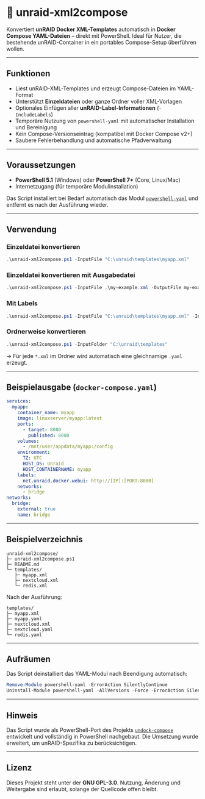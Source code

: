 # 🐋 unraid-xml2compose

Konvertiert **unRAID Docker XML-Templates** automatisch in **Docker Compose YAML-Dateien** – direkt mit PowerShell.
Ideal für Nutzer, die bestehende unRAID-Container in ein portables Compose-Setup überführen wollen.

---

## Funktionen

- Liest unRAID-XML-Templates und erzeugt Compose-Dateien im YAML-Format
- Unterstützt **Einzeldateien** oder ganze Ordner voller XML-Vorlagen
- Optionales Einfügen aller **unRAID-Label-Informationen** (`-IncludeLabels`)
- Temporäre Nutzung von `powershell-yaml` mit automatischer Installation und Bereinigung
- Kein Compose-Versionseintrag (kompatibel mit Docker Compose v2+)
- Saubere Fehlerbehandlung und automatische Pfadverwaltung

---

## Voraussetzungen

- **PowerShell 5.1** (Windows) oder **PowerShell 7+** (Core, Linux/Mac)
- Internetzugang (für temporäre Modulinstallation)

Das Script installiert bei Bedarf automatisch das Modul
[`powershell-yaml`](https://www.powershellgallery.com/packages/powershell-yaml)
und entfernt es nach der Ausführung wieder.

---

## Verwendung

### Einzeldatei konvertieren
```powershell
.\unraid-xml2compose.ps1 -InputFile "C:\unraid\templates\myapp.xml"
```
### Einzeldatei konvertieren mit Ausgabedatei
```powershell
.\unraid-xml2compose.ps1 -InputFile .\my-example.xml -OutputFile my-example.yaml
```

### Mit Labels
```powershell
.\unraid-xml2compose.ps1 -InputFile "C:\unraid\templates\myapp.xml" -IncludeLabels $true
```

### Ordnerweise konvertieren
```powershell
.\unraid-xml2compose.ps1 -InputFolder "C:\unraid\templates"
```

→ Für jede `*.xml` im Ordner wird automatisch eine gleichnamige `.yaml` erzeugt.

---

## Beispielausgabe (`docker-compose.yaml`)

```yaml
services:
  myapp:
    container_name: myapp
    image: linuxserver/myapp:latest
    ports:
      - target: 8080
        published: 8080
    volumes:
      - /mnt/user/appdata/myapp:/config
    environment:
      TZ: UTC
      HOST_OS: Unraid
      HOST_CONTAINERNAME: myapp
    labels:
      net.unraid.docker.webui: http://[IP]:[PORT:8080]
    networks:
      - bridge
networks:
  bridge:
    external: true
    name: bridge
```

---

## Beispielverzeichnis

```
unraid-xml2compose/
├─ unraid-xml2compose.ps1
├─ README.md
└─ templates/
   ├─ myapp.xml
   ├─ nextcloud.xml
   └─ redis.xml
```

Nach der Ausführung:
```
templates/
├─ myapp.xml
├─ myapp.yaml
├─ nextcloud.xml
├─ nextcloud.yaml
└─ redis.yaml
```

---

## Aufräumen

Das Script deinstalliert das YAML-Modul nach Beendigung automatisch:
```powershell
Remove-Module powershell-yaml -ErrorAction SilentlyContinue
Uninstall-Module powershell-yaml -AllVersions -Force -ErrorAction SilentlyContinue
```

---

## Hinweis

Das Script wurde als PowerShell-Port des Projekts
[`undock-compose`](https://github.com/arifer612/undock-compose) entwickelt
und vollständig in PowerShell nachgebaut.
Die Umsetzung wurde erweitert, um unRAID-Spezifika zu berücksichtigen.

---

## Lizenz

Dieses Projekt steht unter der **GNU GPL-3.0**.
Nutzung, Änderung und Weitergabe sind erlaubt, solange der Quellcode offen bleibt.
